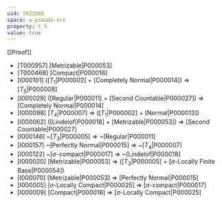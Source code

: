 ```yaml
---
uid: T023265
space: a-pseudo-arc
property: t_5
value: true
---
```

[[Proof]]

* [T000957] [Metrizable|P000053]
* [T000468] [Compact|P000016]
* [I000101] ([$T_1$|P000002] + [Completely Normal|P000014]) => [$T_5$|P000008]
* [I000029] ([Regular|P000011] + [Second Countable|P000027]) => [Completely Normal|P000014]
* [I000098] [$T_4$|P000007] => ([$T_1$|P000002] + [Normal|P000013])
* [I000062] ([Lindelof|P000018] + [Metrizable|P000053]) => [Second Countable|P000027]
* [I000146] ~[$T_3$|P000005] => ~[Regular|P000011]
* [I000157] ~[Perfectly Normal|P000015] => ~[$T_4$|P000007]
* [I000122] ~[$\sigma$-compact|P000017] => ~[Lindelof|P000018]
* [I000020] [Metrizable|P000053] => ([$T_3$|P000005] + [$\sigma$-Locally Finite Base|P000054])
* [I000070] [Metrizable|P000053] => [Perfectly Normal|P000015]
* [I000005] [$\sigma$-Locally Compact|P000025] => [$\sigma$-compact|P000017]
* [I000009] [Compact|P000016] => [$\sigma$-Locally Compact|P000025]

